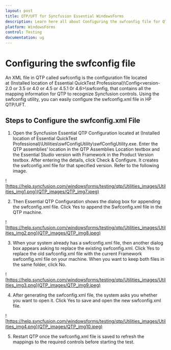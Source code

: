```yaml
---
layout: post
title: QTP/UFT for Syncfusion Essential WindowsForms
description: Learn here all about Configuring the swfconfig file for QTP/UFT of the Syncfusion Windows Forms control and more. 
platform: WindowsForms
control: Testing
documentation: ug
---
```


# Configuring the swfconfig file

An XML file in QTP called swfconfig is the configuration file located at (Installed location of Essential QuickTest Professional)\Config&lt;version-2.0 or 3.5 or 4.0 or 4.5 or 4.5.1 0r 4.6&gt;\swfconfig, that contains all the mapping information for QTP to recognize Syncfusion controls. Using the swfconfig utility, you can easily configure the swfconfig.xml file in HP QTP/UFT.

## Steps to Configure the swfconfig.xml File

1) Open the Syncfusion Essential QTP Configuration located at (Installed location of Essential QuickTest Professional)\Utilities\swfConfigUtility\swfConfigUtility.exe. Enter the QTP assemblies’ location in the QTP Assemblies Location textbox and the Essential Studio version with Framework in the Product Version textbox. After entering the details, click Check & Configure. It creates the swfconfig.xml file for that specified version. Refer to the following image.

![https://help.syncfusion.com/windowsforms/testing/qtp/Utilities_images/Utilities_img1.png](QTP_images/QTP_img7.jpeg)

2) Then Essential QTP Configuration shows the dialog box for appending the swfconfig.xml file. Click Yes to append the Swfconfig.xml file in the QTP machine.

![https://help.syncfusion.com/windowsforms/testing/qtp/Utilities_images/Utilities_img2.png](QTP_images/QTP_img8.jpeg)

3) When your system already has a swfconfig.xml file, then another dialog box appears asking to replace the existing swfconfig.xml. Click Yes to replace the old swfconfig.xml file with the current Framework swfconfig.xml file on your machine. When you want to keep both files in the same folder, click No.

![https://help.syncfusion.com/windowsforms/testing/qtp/Utilities_images/Utilities_img3.png](QTP_images/QTP_img9.jpeg)

4) After generating the swfconfig.xml file, the system asks you whether you want to open it. Click Yes to save and open the new swfconfig.xml file.

![https://help.syncfusion.com/windowsforms/testing/qtp/Utilities_images/Utilities_img4.png](QTP_images/QTP_img10.jpeg)

5) Restart QTP once the swfconfig.xml file is saved to refresh the mappings to the required controls before starting the test.